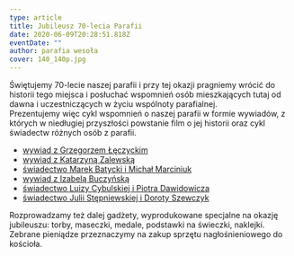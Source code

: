 ```yaml
---
type: article
title: Jubileusz 70-lecia Parafii
date: 2020-06-09T20:28:51.818Z
eventDate: ""
author: parafia wesoła
cover: 140_140p.jpg
---
```

Świętujemy 70-lecie naszej parafii i przy tej okazji pragniemy wrócić do historii tego miejsca i posłuchać wspomnień osób mieszkających tutaj od dawna i uczestniczących w życiu wspólnoty parafialnej.\
Prezentujemy więc cykl wspomnień o naszej parafii w formie wywiadów, z których w niedługiej przyszłości powstanie film o jej historii oraz cykl świadectw różnych osób z parafii.

* [wywiad z Grzegorzem Łęczyckim](https://www.youtube.com/watch?v=ezYKclMEknQ&t)
* [wywiad z Katarzyną Zalewską](https://www.youtube.com/watch?v=npRWtXXHXPI&t)
* [świadectwo Marek Batycki i Michał Marciniuk](https://www.youtube.com/watch?v=04q1eOObdTc)
* [wywiad z Izabelą Buczyńską](https://www.youtube.com/watch?v=UuiFlqJeSjk&t)
* [świadectwo Luizy Cybulskiej i Piotra Dawidowicza](https://www.youtube.com/watch?v=vgVCrjOsWF4)
* [świadectwo Julii Stępniewskiej i Doroty Szewczyk](https://www.youtube.com/watch?v=vpuRMamj4eo&t)

Rozprowadzamy też dalej gadżety, wyprodukowane specjalne na okazję jubileuszu: torby, maseczki, medale, podstawki na świeczki, naklejki. Zebrane pieniądze przeznaczymy na zakup sprzętu nagłośnieniowego do kościoła.